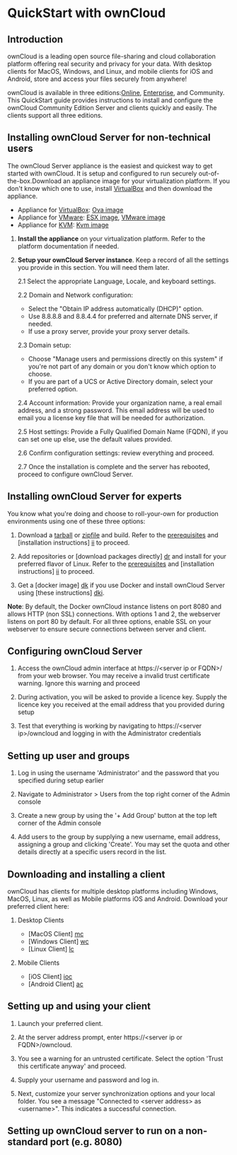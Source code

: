 # QuickStart with ownCloud

## Introduction

ownCloud is a leading open source file-sharing and cloud collaboration platform offering real security and privacy for your data. With desktop clients for MacOS, Windows, and Linux, and mobile clients for iOS and Android, store and access your files securely from anywhere!

ownCloud is available in three editions:[Online], [Enterprise], and Community. This QuickStart guide provides instructions to install and configure the ownCloud Community Edition Server and clients quickly and easily. The clients support all three editions.

[Online]: https://owncloud.online/
[Enterprise]: https://owncloud.com/product-enterprise/


## Installing ownCloud Server for non-technical users

The ownCloud Server appliance is the easiest and quickest way to get started with ownCloud. It is setup and configured to run securely out-of-the-box.Download an appliance image for your virtualization platform. If you don't know which one to use, install [VirtualBox] and then download the appliance.

* Appliance for [VirtualBox]: [Ova image]
* Appliance for [VMware]: [ESX image], [VMware image]
* Appliance for [KVM]: [Kvm image]

[VMware]: https://www.vmware.com/
[VirtualBox]: https://www.virtualbox.org/
[KVM]: https://www.linux-kvm.org/page/Main_Page
[Ova image]: https://appcenter.software-univention.de/univention-apps/current/owncloud/Univention-App-owncloud-virtualbox.ova
[ESX image]: https://appcenter.software-univention.de/univention-apps/current/owncloud/Univention-App-owncloud-ESX.ova
[Kvm image]: https://appcenter.software-univention.de/univention-apps/current/owncloud/Univention-App-owncloud-KVM.qcow2
[VMware image]: https://appcenter.software-univention.de/univention-apps/current/owncloud/Univention-App-owncloud-vmware.zip

1.	**Install the appliance** on your virtualization platform. Refer to the platform documentation if needed.

2.	**Setup your ownCloud Server instance**. Keep a record of all the settings you provide in this section. You will need them later. 

	2.1	Select the appropriate Language, Locale, and keyboard settings.
	
	2.2	Domain and Network configuration:
	* Select the "Obtain IP address automatically (DHCP)" option.
	* Use 8.8.8.8 and 8.8.4.4 for preferred and alternate DNS server, if needed.
	* If use a proxy server, provide your proxy server details.

	2.3 Domain setup:
	* Choose "Manage users and permissions directly on this system" if you're not part of any domain or you don't know which option to choose.
	* If you are part of a UCS or Active Directory domain, select your preferred option.
		
	2.4 Account information:
		Provide your organization name, a real email address, and a strong password. This email address will be used to email you a license key file that will be needed for authorization.
		
	2.5 Host settings:
		Provide a Fully Qualified Domain Name (FQDN), if you can set one up else, use the  default values provided. 
		
	2.6 Confirm configuration settings: review everything and proceed.
	
	2.7 Once the installation is complete and the server has rebooted, proceed to configure ownCloud Server.


## Installing ownCloud Server for experts

You know what you're doing and choose to roll-your-own for production environments using one of these three options: 

1.	Download a [tarball] or [zipfile] and build. Refer to the [prerequisites] and [installation instructions] [ii] to proceed. 

2.	Add repositories or [download packages directly] [dr] and install for your preferred flavor of Linux. Refer to the [prerequisites] and [installation instructions] [ii] to proceed.  

3.	Get a [docker image] [dk] if you use Docker and install ownCloud Server using [these instructions] [dki]. 

[tarball]: https://download.owncloud.org/community/owncloud-10.2.1.tar.bz2
[zipfile]: https://download.owncloud.org/community/owncloud-10.2.1.zip
[prerequisites]: https://doc.owncloud.org/server/10.2/admin_manual/installation/system_requirements.html
[ii]: https://doc.owncloud.org/server/10.2/admin_manual/installation/manual_installation.html
[dr]: https://download.owncloud.org/download/repositories/production/owncloud/
[dk]: https://hub.docker.com/r/owncloud/server/
[dki]: https://doc.owncloud.org/server/latest/admin_manual/installation/docker/

**Note**: By default, the Docker ownCloud instance listens on port 8080 and allows HTTP (non SSL) connections. With options 1 and 2, the webserver listens on port 80 by default. For all three options, enable SSL on your webserver to ensure secure connections between server and client.


## Configuring ownCloud Server

1. Access the ownCloud admin interface at https://\<server ip or FQDN\>/ from your web browser. You may receive a invalid trust certificate warning. Ignore this warning and proceed

2. During activation, you will be asked to provide a licence key. Supply the licence key you received at the email address that you provided during setup

3. Test that everything is working by navigating to https://\<server ip\>/owncloud and logging in with the Administrator credentials

## Setting up user and groups

1. Log in using the username 'Administrator' and the password that you specified during setup earlier

2. Navigate to Administrator > Users from the top right corner of the Admin console

3. Create a new group by using the '+ Add Group' button at the top left corner of the Admin console

4. Add users to the group by supplying a new username, email address, assigning a group and clicking 'Create'. You may set the quota and other details directly at a specific users record in the list.

## Downloading and installing a client

ownCloud has clients for multiple desktop platforms including Windows, MacOS, Linux, as well as Mobile platforms iOS and Android. Download your preferred client here:

1. Desktop Clients
	*	[MacOS Client] [mc]
	*	[Windows Client] [wc]
	*	[Linux Client] [lc]
	
2.	Mobile Clients
	*	[iOS Client] [ioc]
	*	[Android Client] [ac]

[wc]: https://download.owncloud.com/desktop/stable/ownCloud-2.5.4.11654.11466.msi
[mc]: https://download.owncloud.com/desktop/stable/ownCloud-2.5.4.11456.pkg
[lc]: https://software.opensuse.org/download/package?project=isv:ownCloud:desktop&package=owncloud-client
[ioc]: https://apps.apple.com/app/id1359583808?ls=1
[ac]: https://play.google.com/store/apps/details?id=com.owncloud.android

	
## Setting up and using your client

1. Launch your preferred client.

2. At the server address prompt, enter https://\<server ip or FQDN\>/owncloud. 

3. You see a warning for an untrusted certificate. Select the option 'Trust this certificate anyway' and proceed.

4. Supply your username and password and log in.

5. Next, customize your server synchronization options and your local folder.
You see a message "Connected to \<server address\> as \<username\>". This indicates a successful connection.



## Setting up ownCloud server to run on a non-standard port (e.g. 8080)


